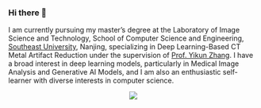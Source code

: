 ### Hi there 👋
I am currently pursuing my master’s degree at the Laboratory of Image Science and Technology, School of Computer Science and Engineering, [Southeast University](https://www.seu.edu.cn), Nanjing, specializing in Deep Learning-Based CT Metal Artifact Reduction under the supervision of [Prof. Yikun Zhang](https://cs.seu.edu.cn/yikun/). I have a broad interest in deep learning models, particularly in Medical Image Analysis and Generative AI Models, and I am also an enthusiastic self-learner with diverse interests in computer science.

<div align="center">
  <img src="https://github-readme-stats.vercel.app/api?username=Benny0323&show_icons=true&hide_border=true&theme=tokyonight&count_private=true"/>
</div>
<!--
**Benny0323/Benny0323** is a ✨ _special_ ✨ repository because its `README.md` (this file) appears on your GitHub profile.

Here are some ideas to get you started:

- 🔭 I’m currently working on ...
- 🌱 I’m currently learning ...
- 👯 I’m looking to collaborate on ...
- 🤔 I’m looking for help with ...
- 💬 Ask me about ...
- 📫 How to reach me: ...
- 😄 Pronouns: ...
- ⚡ Fun fact: ...
-->
